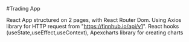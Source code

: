 #Trading App

React App structured on 2 pages, with React Router Dom. Using
Axios library for HTTP request from "https://finnhub.io/api/v1". React hooks (useState,useEffect,useContext), Apexcharts library for creating charts
